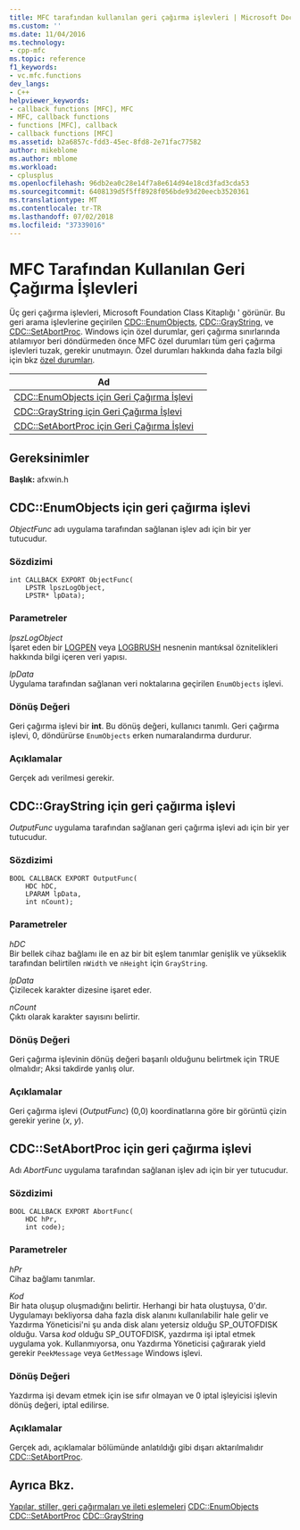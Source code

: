 ```yaml
---
title: MFC tarafından kullanılan geri çağırma işlevleri | Microsoft Docs
ms.custom: ''
ms.date: 11/04/2016
ms.technology:
- cpp-mfc
ms.topic: reference
f1_keywords:
- vc.mfc.functions
dev_langs:
- C++
helpviewer_keywords:
- callback functions [MFC], MFC
- MFC, callback functions
- functions [MFC], callback
- callback functions [MFC]
ms.assetid: b2a6857c-fdd3-45ec-8fd8-2e71fac77582
author: mikeblome
ms.author: mblome
ms.workload:
- cplusplus
ms.openlocfilehash: 96db2ea0c28e14f7a8e614d94e18cd3fad3cda53
ms.sourcegitcommit: 6408139d5f5ff8928f056bde93d20eecb3520361
ms.translationtype: MT
ms.contentlocale: tr-TR
ms.lasthandoff: 07/02/2018
ms.locfileid: "37339016"
---
```

# <a name="callback-functions-used-by-mfc"></a>MFC Tarafından Kullanılan Geri Çağırma İşlevleri
Üç geri çağırma işlevleri, Microsoft Foundation Class Kitaplığı ' görünür. Bu geri arama işlevlerine geçirilen [CDC::EnumObjects](../../mfc/reference/cdc-class.md#enumobjects), [CDC::GrayString](../../mfc/reference/cdc-class.md#graystring), ve [CDC::SetAbortProc](../../mfc/reference/cdc-class.md#setabortproc). Windows için özel durumlar, geri çağırma sınırlarında atılamıyor beri döndürmeden önce MFC özel durumları tüm geri çağırma işlevleri tuzak, gerekir unutmayın. Özel durumları hakkında daha fazla bilgi için bkz [özel durumları](../../mfc/exception-handling-in-mfc.md).  

|Ad||  
|----------|-----------------|  
|[CDC::EnumObjects için Geri Çağırma İşlevi](#enum_objects)||  
|[CDC::GrayString için Geri Çağırma İşlevi](#graystring)||
|[CDC::SetAbortProc için Geri Çağırma İşlevi](#setabortproc)|| 

## <a name="requirements"></a>Gereksinimler  
 **Başlık:** afxwin.h 

## <a name="enum_objects"></a> CDC::EnumObjects için geri çağırma işlevi
*ObjectFunc* adı uygulama tarafından sağlanan işlev adı için bir yer tutucudur.  
  
### <a name="syntax"></a>Sözdizimi  
  
```  
int CALLBACK EXPORT ObjectFunc(
    LPSTR lpszLogObject,  
    LPSTR* lpData);
```  
  
### <a name="parameters"></a>Parametreler  
 *lpszLogObject*  
 İşaret eden bir [LOGPEN](../../mfc/reference/logpen-structure.md) veya [LOGBRUSH](../../mfc/reference/logbrush-structure.md) nesnenin mantıksal öznitelikleri hakkında bilgi içeren veri yapısı.  
  
 *lpData*  
 Uygulama tarafından sağlanan veri noktalarına geçirilen `EnumObjects` işlevi.  
  
### <a name="return-value"></a>Dönüş Değeri  
 Geri çağırma işlevi bir **int**. Bu dönüş değeri, kullanıcı tanımlı. Geri çağırma işlevi, 0, döndürürse `EnumObjects` erken numaralandırma durdurur.  
  
### <a name="remarks"></a>Açıklamalar  
 Gerçek adı verilmesi gerekir.  
  
## <a name="graystring"></a>  CDC::GrayString için geri çağırma işlevi
*OutputFunc* uygulama tarafından sağlanan geri çağırma işlevi adı için bir yer tutucudur.  
  
### <a name="syntax"></a>Sözdizimi  
  
```  
BOOL CALLBACK EXPORT OutputFunc(
    HDC hDC,  
    LPARAM lpData,  
    int nCount);
```  
  
### <a name="parameters"></a>Parametreler  
 *hDC*  
 Bir bellek cihaz bağlamı ile en az bir bit eşlem tanımlar genişlik ve yükseklik tarafından belirtilen `nWidth` ve `nHeight` için `GrayString`.  
  
 *lpData*  
 Çizilecek karakter dizesine işaret eder.  
  
 *nCount*  
 Çıktı olarak karakter sayısını belirtir.  
  
### <a name="return-value"></a>Dönüş Değeri  
 Geri çağırma işlevinin dönüş değeri başarılı olduğunu belirtmek için TRUE olmalıdır; Aksi takdirde yanlış olur.  
  
### <a name="remarks"></a>Açıklamalar  
 Geri çağırma işlevi (*OutputFunc*) (0,0) koordinatlarına göre bir görüntü çizin gerekir yerine (*x*, *y*).  

## <a name="setabortproc"></a>  CDC::SetAbortProc için geri çağırma işlevi
Adı *AbortFunc* uygulama tarafından sağlanan işlev adı için bir yer tutucudur.  
  
### <a name="syntax"></a>Sözdizimi  
  
```  
BOOL CALLBACK EXPORT AbortFunc(
    HDC hPr,  
    int code);
```  
  
### <a name="parameters"></a>Parametreler  
 *hPr*  
 Cihaz bağlamı tanımlar.  
  
 *Kod*  
 Bir hata oluşup oluşmadığını belirtir. Herhangi bir hata oluştuysa, 0'dır. Uygulamayı bekliyorsa daha fazla disk alanını kullanılabilir hale gelir ve Yazdırma Yöneticisi'ni şu anda disk alanı yetersiz olduğu SP_OUTOFDISK olduğu. Varsa *kod* olduğu SP_OUTOFDISK, yazdırma işi iptal etmek uygulama yok. Kullanmıyorsa, onu Yazdırma Yöneticisi çağırarak yield gerekir `PeekMessage` veya `GetMessage` Windows işlevi.  
  
### <a name="return-value"></a>Dönüş Değeri  
 Yazdırma işi devam etmek için ise sıfır olmayan ve 0 iptal işleyicisi işlevin dönüş değeri, iptal edilirse.  
  
### <a name="remarks"></a>Açıklamalar  
 Gerçek adı, açıklamalar bölümünde anlatıldığı gibi dışarı aktarılmalıdır [CDC::SetAbortProc](../../mfc/reference/cdc-class.md#setabortproc).  
 
  
## <a name="see-also"></a>Ayrıca Bkz.  
 [Yapılar, stiller, geri çağırmaları ve ileti eşlemeleri](structures-styles-callbacks-and-message-maps.md) [CDC::EnumObjects](../../mfc/reference/cdc-class.md#enumobjects) [CDC::SetAbortProc](../../mfc/reference/cdc-class.md#setabortproc) [CDC::GrayString](../../mfc/reference/cdc-class.md#graystring)

